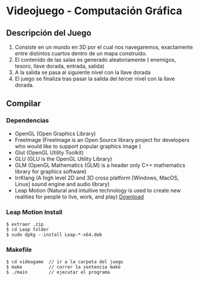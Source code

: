 # Videojuego - Computación Gráfica

## Descripción del Juego
1. Consiste en un mundo en 3D por el cual nos navegaremos, exactamente entre distintos cuartos dentro de un mapa construido.
2. El contenido de las salas es generado aleatoriamente ( enemigos, tesoro, llave dorada, entrada, salida)
3. A la salida se pasa al siguiente nivel con la llave dorada
4. El juego se finaliza tras pasar la salida del tercer nivel con la llave dorada.

## Compilar
### Dependencias
- OpenGL (Open Graphics Library)
- FreeImage (FreeImage is an Open Source library project for developers who would like to support popular graphics image )
- Glut (OpenGL Utility Toolkit)
- GLU (GLU is the OpenGL Utility Library)
- GLM (OpenGL Mathematics (GLM) is a header only C++ mathematics library for graphics software)
- IrrKlang (A high level 2D and 3D cross platform [Windows, MacOS, Linux] sound engine and audio library)
- Leap Motion (Natural and intuitive technology is used to create new realities for people to live, work, and play) [Download](https://www.leapmotion.com/setup/desktop/)


### Leap Motion Install
```
$ extraer .zip
$ cd Leap folder
$ sudo dpkg --install Leap-*-x64.deb
```

### Makefile

```
$ cd videogame	// ir a la carpeta del juego
$ make			// correr la sentencia make
$ ./main		// ejecutar el programa
```